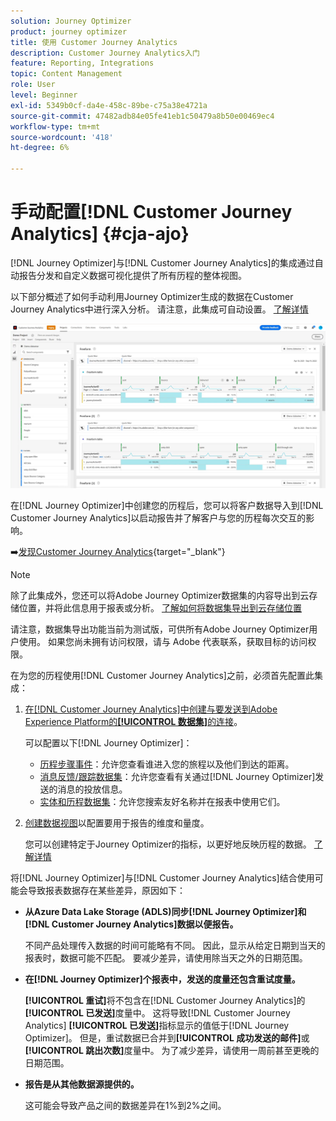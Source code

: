 ```yaml
---
solution: Journey Optimizer
product: journey optimizer
title: 使用 Customer Journey Analytics
description: Customer Journey Analytics入门
feature: Reporting, Integrations
topic: Content Management
role: User
level: Beginner
exl-id: 5349b0cf-da4e-458c-89be-c75a38e4721a
source-git-commit: 47482adb84e05fe41eb1c50479a8b50e00469ec4
workflow-type: tm+mt
source-wordcount: '418'
ht-degree: 6%

---
```


# 手动配置[!DNL Customer Journey Analytics] {#cja-ajo}

[!DNL Journey Optimizer]与[!DNL Customer Journey Analytics]的集成通过自动报告分发和自定义数据可视化提供了所有历程的整体视图。

以下部分概述了如何手动利用Journey Optimizer生成的数据在Customer Journey Analytics中进行深入分析。 请注意，此集成可自动设置。 [了解详情](report-gs-cja.md)

![](assets/cja.png)

在[!DNL Journey Optimizer]中创建您的历程后，您可以将客户数据导入到[!DNL Customer Journey Analytics]以启动报告并了解客户与您的历程每次交互的影响。

➡️[发现Customer Journey Analytics](https://experienceleague.adobe.com/en/docs/analytics-platform/using/integrations/ajo#manually-configure-a-data-view-to-be-used-with-journey-optimizer){target="_blank"}

>[!NOTE]
>
>除了此集成外，您还可以将Adobe Journey Optimizer数据集的内容导出到云存储位置，并将此信息用于报表或分析。 [了解如何将数据集导出到云存储位置](../data/export-datasets.md)
>
>请注意，数据集导出功能当前为测试版，可供所有Adobe Journey Optimizer用户使用。 如果您尚未拥有访问权限，请与 Adobe 代表联系，获取目标的访问权限。

在为您的历程使用[!DNL Customer Journey Analytics]之前，必须首先配置此集成：

1. [在[!DNL Customer Journey Analytics]中创建与要发送到Adobe Experience Platform的&#x200B;**[!UICONTROL 数据集]**&#x200B;的连接](https://experienceleague.adobe.com/docs/analytics-platform/using/cja-connections/create-connection.html)。

   可以配置以下[!DNL Journey Optimizer]：
   * [历程步骤事件](../data/datasets-query-examples.md#journey-step-event)：允许您查看谁进入您的旅程以及他们到达的距离。
   * [消息反馈/跟踪数据集](../data/datasets-query-examples.md#message-feedback-event-dataset)：允许您查看有关通过[!DNL Journey Optimizer]发送的消息的投放信息。
   * [实体和历程数据集](../data/datasets-query-examples.md#entity-dataset)：允许您搜索友好名称并在报表中使用它们。

1. [创建数据视图](https://experienceleague.adobe.com/docs/analytics-platform/using/cja-dataviews/create-dataview.html)以配置要用于报告的维度和量度。

   您可以创建特定于Journey Optimizer的指标，以更好地反映历程的数据。 [了解详情](https://experienceleague.adobe.com/docs/analytics-platform/using/integrations/ajo.html#configure-the-data-view-to-accommodate-journey-optimizer-dimensions-and-metrics)

将[!DNL Journey Optimizer]与[!DNL Customer Journey Analytics]结合使用可能会导致报表数据存在某些差异，原因如下：

* **从Azure Data Lake Storage (ADLS)同步[!DNL Journey Optimizer]和[!DNL Customer Journey Analytics]数据以便报告。**

  不同产品处理传入数据的时间可能略有不同。 因此，显示从给定日期到当天的报表时，数据可能不匹配。 要减少差异，请使用除当天之外的日期范围。

* **在[!DNL Journey Optimizer]个报表中，发送的度量还包含重试度量。**

  **[!UICONTROL 重试]**&#x200B;将不包含在[!DNL Customer Journey Analytics]的&#x200B;**[!UICONTROL 已发送]**&#x200B;度量中。 这将导致[!DNL Customer Journey Analytics] **[!UICONTROL 已发送]**&#x200B;指标显示的值低于[!DNL Journey Optimizer]。 但是，重试数据已合并到&#x200B;**[!UICONTROL 成功发送的邮件]**&#x200B;或&#x200B;**[!UICONTROL 跳出次数]**&#x200B;度量中。
为了减少差异，请使用一周前甚至更晚的日期范围。

* **报告是从其他数据源提供的。**

  这可能会导致产品之间的数据差异在1%到2%之间。
